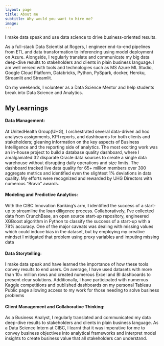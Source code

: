 ```yaml
---
layout: page
title: About me
subtitle: Why would you want to hire me?
image:
---
```


I make data speak and use data science to drive business-oriented results. 

As a full-stack Data Scientist at Rogers, I engineer end-to-end pipelines from ETL and data transformation to inferencing using model deployment on Azure. Alongside, I regularly translate and communicate my big data deep-dive results to stakeholders and clients in plain business language. I am well versed with tools and technologies such as MS Azure ML Studio, Google Cloud Platform, Databricks, Python, PySpark, docker, Heroku, Streamlit and Streamlit. 

On my weekends, I volunteer as a Data Science Mentor and help students break into Data Science and Analytics.


## My Learnings

#### Data Management: 
At UnitedHealth Group(UHG), I orchestrated several data-driven ad hoc analyses assignments, KPI reports, and dashboards for both clients and stakeholders; gleaning information on the key aspects of Business Intelligence and the reporting side of analytics. The most exciting work was an in-house project to build a database quality dashboard, where I amalgamated 32 disparate Oracle data sources to create a single data warehouse without disrupting daily operations and size limits. The dashboard tracked live data quality for 65+ million members over 300 aggregate metrics and identified even the slightest 1% deviations in data quality. My efforts were recognized and rewarded by UHG Directors with numerous “Bravo” awards.

#### Modeling and Predictive Analytics: 
With the CIBC Innovation Banking’s arm, I identified the success of a start-up to streamline the loan diligence process. Collaboratively, I’ve collected data from CrunchBase, an open source start-up repository, engineered XGBoost algorithm in Python to classify the success of a start-up with a 78% accuracy. One of the major caveats was dealing with missing values which could induce bias in the dataset, but by employing my creative mindset I mitigated that problem using proxy variables and imputing missing data

#### Data Storytelling: 
I make data speak and have learned the importance of how these tools convey results to end users. On average, I have used datasets with more than 10+ million rows and created numerous Excel and BI dashboards to present clear solutions. Additionally, I have participated with numerous Kaggle competitions and published dashboards on my personal Tableau Public page allowing access to my work for those needing to solve business problems

#### Client Management and Collaborative Thinking:
As a Business Analyst, I regularly translated and communicated my data deep-dive results to stakeholders and clients in plain business language. As a Data Science Intern at CIBC, I learnt that it was imperative for me to convey business objectives into analytical frameworks and interpret model insights to create business value that all stakeholders can understand.

